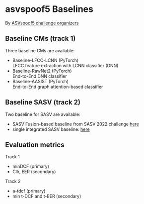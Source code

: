 # asvspoof5 Baselines 

By [ASVspoof5 challenge organizers](https://www.asvspoof.org/)

## Baseline CMs (track 1)

Three baseline CMs are available: 

* Baseline-LFCC-LCNN (PyTorch) <br/> LFCC feature extraction with LCNN classifier (DNN)
* Baseline-RawNet2 (PyTorch) <br/> End-to-End DNN classifier
* Baseline-AASIST (PyTorch) <br/> End-to-End graph attention-based classifier


## Baseline SASV (track 2)

Two baseline for SASV are available: 

* SASV Fusion-based baseline from SASV 2022 challenge [here](https://github.com/sasv-challenge/SASVC2022_Baseline)
* single integrated SASV baseline: [here](https://github.com/sasv-challenge/SASV2_Baseline)

## Evaluation metrics

Track 1
* minDCF (primary)
* Cllr, EER (secondary)

Track 2
* a-tdcf (primary)
* min t-DCF and t-EER (secondary)
